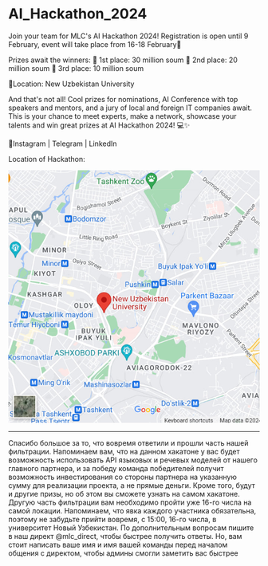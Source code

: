# AI_Hackathon_2024
Join your team for MLC's AI Hackathon 2024! Registration is open until 9 February, event will take place from 16-18 February🚀

Prizes await the winners:
🥇 1st place: 30 million soum
🥈 2nd place: 20 million soum
🥉 3rd place: 10 million soum

📍Location: New Uzbekistan University

And that's not all! Cool prizes for nominations, AI Conference with top speakers and mentors, and a jury of local and foreign IT companies await. This is your chance to meet experts, make a network, showcase your talents and win great prizes at AI Hackathon 2024! 💻✨

📌Instagram | Telegram | LinkedIn

Location of Hackathon:

![Location Image](src/img/location.jpg)

-----
Спасибо большое за то, что вовремя ответили и прошли часть нашей фильтрации. Напоминаем вам, что на данном хакатоне у вас будет возможность использовать API языковых и речевых моделей от нашего главного партнера, и за победу команда победителей получит возможность инвестирования со стороны партнера на указанную сумму для реализации проекта, а не прямые деньги. Кроме того, будут и другие призы, но об этом вы сможете узнать на самом хакатоне. Другую часть фильтрации вам необходимо пройти уже 16-го числа на самой локации. Напоминаем, что явка каждого участника обязательна, поэтому не забудьте прийти вовремя, с 15:00, 16-го числа, в университет Новый Узбекистан. По дополнительным вопросам пишите в наш директ @mlc_direct, чтобы быстрее получить ответы. Но, вам стоит написать ваше имя и имя вашей команды перед началом общения с директом, чтобы админы смогли заметить вас быстрее